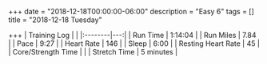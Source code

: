 +++
date = "2018-12-18T00:00:00-06:00"
description = "Easy 6"
tags = []
title = "2018-12-18 Tuesday"

+++
| Training Log | |
|:--------|---:|
| Run Time | 1:14:04 |
| Run Miles | 7.84 |
| Pace | 9:27 |
| Heart Rate | 146 |
| Sleep | 6:00 |
| Resting Heart Rate | 45 |
| Core/Strength Time |  |
| Stretch Time | 5 minutes |